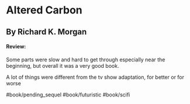 # Altered Carbon
## By Richard K. Morgan
#### Review:
Some parts were slow and hard to get through especially near the beginning,
but overall it was a very good book.

A lot of things were different from the tv show adaptation, for better or for worse

#book/pending_sequel 
#book/futuristic #book/scifi 
